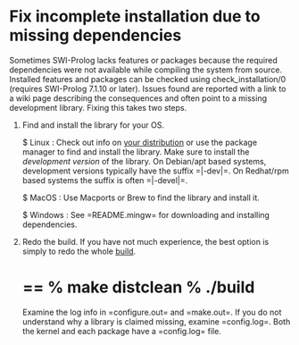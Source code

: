 # Fix incomplete installation due to missing dependencies

Sometimes SWI-Prolog lacks features or packages because the required
dependencies were not available while compiling the system from source.
Installed features and packages can be checked using
check_installation/0 (requires SWI-Prolog 7.1.10 or later). Issues found
are reported with a link to a wiki page describing the consequences and
often point to a missing development library. Fixing this takes two
steps.

  1. Find and install the library for your OS.

     $ Linux :
     Check out info on [your distribution](</build/LinuxDistro.md>) or
     use the package manager to find and install the library.  Make sure
     to install the *development version* of the library. On Debian/apt
     based systems, development versions typically have the suffix
     =|-dev|=. On Redhat/rpm based systems the suffix is often
     =|-devel|=.

     $ MacOS :
     Use Macports or Brew to find the library and install it.

     $ Windows :
     See =README.mingw= for downloading and installing dependencies.

  2. Redo the build.  If you have not much experience, the best option is simply
     to redo the whole [build](</build/unix.html>).

     ==
     % make distclean
     % ./build
     ==

     Examine the log info in =configure.out= and =make.out=. If you do
     not understand why a library is claimed missing, examine
     =config.log=.  Both the kernel and each package have a =config.log=
     file.
